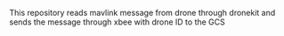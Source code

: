 This repository reads mavlink message from drone through dronekit and sends the message through xbee with drone ID to the GCS
